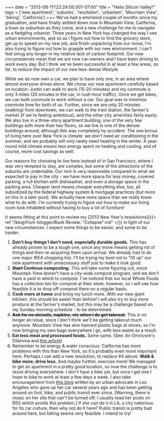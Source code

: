 +++
date = "2013-08-11T22:24:00.001-07:00"
title = "Hello Silicon Valley!"
tags = ['new apartment', 'suburbs', 'resolution', 'urbanism', 'Mountain View', 'biking', 'California']
+++
We've had a whirlwind couple of months since my graduation, and have finally settled down now in Mountain View, California, a town as suburban as they come, and a new challenge for me to navigate as a fledgling urbanist.  Three years in New York has changed the way I see urban environments, and so as I figure out how to find the grocery store, get up to speed on my new job, and finish unpacking from our move, I'm also trying to figure out how to grapple with our new environment.  I can't feel smug any longer in my relative lack of carbon footprint.  Our new circumstances mean that we are now car-owners and I have been driving to work every day.  But I think we've been successful in at least a few areas, so far, to reduce the impact of our new less-dense lifestyle.

While we do now own a car, we plan to have only one, in an area where almost everyone drives alone.  We chose our new apartment carefully based on location: Justin can walk to work (15-20 minutes) and my commute is only 3 miles (20 minutes in the car, in rush-hour traffic).  Once we get bikes, we can both commute to work without a car.  Our goal was to minimize commute time for both of us.  Further, since we are only 20 minutes (walking) from downtown, we can walk to the  train station, the farmer's market (if we're feeling ambitious), and  the other city amenities fairly easily.  We also live in a three-story apartment building, one of the very few buildings with more than two floors, so we live in one of the denser buildings around, although this was completely by accident.  The one bonus of living here over New York is climate: we don't need air conditioning in the summer, and we probably will only rarely need heating in the winter.  A year-round mild climate means less energy spent on heating and cooling, and of course, more cost savings as well.

Our reasons for choosing to live here instead of in San Francisco, where I was very tempted to stay, are complex, but some of the attractions of the suburbs are undeniable.  Our rent is very reasonable compared to what we expected to pay in the city - we have more space for less money, covered parking, a full kitchen with dishwasher, and even a storage space in the parking area.  Cheaper land means cheaper everything else, too, all subsidized by the federal highway system & mortgage practices (but more on this in a later post).  We actually have more space than we really know what to do with.  I'm currently trying to figure out how to make our living room look inhabited without having to buy a lot of furniture!

It seems fitting at this point to review my [2013 New Year's resolutions]({{< ref "/blog/from-blogger/Book Review: \"Collapse\".md" >}}) in light of our new circumstances.  I expect some things to be easier, and some to be harder. 

  1. **Don't buy things I don't need, especially durable goods.**  This has already proven to be a tough one, since any move means getting rid of things and then re-acquiring them upon arrival.  We already had to do one major IKEA shopping trip.  I'll be trying my best not to "fill up" our new apartment with unnecessary stuff just to make it look good.
  1. **~~Start~~ Continue composting.**  This will take some figuring out, since Mountain View doesn't have a city-wide compost program, and we don't have a yard in which to compost.  I've noticed that our local Whole Foods has a collection bin for compost at their store, however, so I will see how feasible it is to drop off compost there on a regular basis.
  1. **Cook more at home** and bring my lunch more.  With our new giant kitchen, this should be easier than before!  I will also try to buy more produce at the farmer's market, but this may be a challenge based on my Sunday morning schedule - to be determined.
  1. ~~**Ask for no utensils, napkins, etc when I do get takeout.**~~  This is no longer an issue, since I don't think we'll be getting takeout much anymore.  Mountain View has also banned plastic bags at stores, so I'm now bringing my own bags everywhere I go, with less waste as a result.
  1. **Eat less meat and processed foods.**  Same same.  (See: An Omnivore's Dilemma and [this article](http://www.nytimes.com/2008/01/27/weekinreview/27bittman.html?pagewanted=all&_r=0))
  1. Remember to be energy & water conscious.  California has more problems with this than New York, so it's probably even more important here. Perhaps I can add a new resolution, to replace #4 above:  **Walk & bike more; drive less**.  And maybe further, exercise more!  We managed to get an apartment in a pretty good location, so now the challenge is to resist driving everywhere.  I don't have a bike yet, but once I get one I hope to bike to work at least a few days a week.  I also take encouragement from [this blog](http://www.awalkerinla.com/) written by an urban advocate in Los Angeles who gave up her car several years ago and has been getting around on foot, bike, and public transit ever since.  [Warning, there is music on her site that can't be turned off; I usually read her posts on RSS which avoids this problem.]  If she can do it in LA, a city notorious for its car culture, then why not do it here?  Public transit is pretty bad around here, but biking seems very feasible.  I intend to try!

